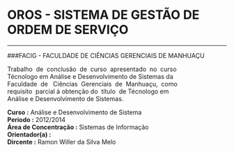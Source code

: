 # OROS - SISTEMA DE GESTÃO DE ORDEM DE SERVIÇO
<hr>
###FACIG - FACULDADE DE CIÊNCIAS GERENCIAIS DE MANHUAÇU

Trabalho &nbsp;de &nbsp;conclusão &nbsp;de &nbsp;curso &nbsp;apresentado &nbsp;no &nbsp;curso<br/>
Técnologo em  Análise e Desenvolvimento de Sistemas da<br/>
Faculdade &nbsp;de &nbsp;&nbsp;Ciências &nbsp;Gerenciais &nbsp;de &nbsp;Manhuaçu, &nbsp;como<br/>
requisito &nbsp;parcial á obtenção do &nbsp;título &nbsp;de Técnologo em<br/>
Análise e Desenvolvimento de Sistemas.<br/>

<b>Curso :</b> Análise e Desenvolvimento de Sistema<br/>
<b>Periodo :</b> 2012/2014<br/>
<b>Área de Concentração :</b> Sistemas de Informação<br/>
<b>Orientador(a)        :</b> <br/>
<b>Dircente             :</b> Ramon Willer da Silva Melo<br/>




